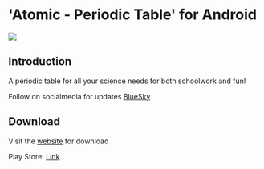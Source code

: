 #  'Atomic - Periodic Table' for Android

![](./design/header.png)

## Introduction
A periodic table for all your science needs for both schoolwork and fun!

Follow on socialmedia for updates [BlueSky](https://bsky.app/profile/jlindemanndev.bsky.social)

## Download

Visit the [website](https://www.jlindemann.se/homepage/atomic) for download

Play Store: [Link](https://play.google.com/store/apps/details?id=com.jlindemann.science)
